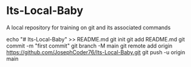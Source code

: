 # Its-Local-Baby
A local repository for training on git and its associated commands


echo "# Its-Local-Baby" >> README.md
git init
git add README.md
git commit -m "first commit"
git branch -M main
git remote add origin https://github.com/JosephCoder76/Its-Local-Baby.git
git push -u origin main
